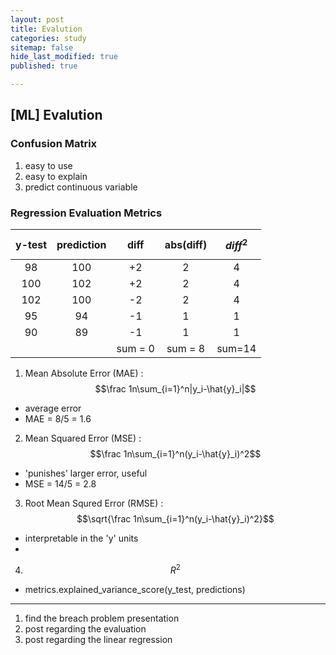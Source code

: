 ```yaml
---
layout: post
title: Evalution
categories: study
sitemap: false
hide_last_modified: true
published: true

---
```


## [ML] Evalution

### Confusion Matrix
1. easy to use
2. easy to explain
3. predict continuous variable

### Regression Evaluation Metrics

| y-test      | prediction  | diff        | abs(diff)  | $${diff}^2$$ |
|:-----------:|:-----------:|:-----------:|:-----------:|:-----------:|
| 98          | 100         | +2          | 2           | 4 |
| 100         | 102         | +2          | 2           | 4 |
| 102         | 100         | -2          | 2           | 4 |
| 95          | 94          | -1          | 1           | 1 |
| 90          | 89          | -1          | 1           | 1 |
| | | sum = 0 | sum = 8 | sum=14 |

1. Mean Absolute Error (MAE) : $$\frac 1n\sum_{i=1}^n|y_i-\hat{y}_i|$$
- average error
- MAE = 8/5 = 1.6

2. Mean Squared Error (MSE) : $$\frac 1n\sum_{i=1}^n(y_i-\hat{y}_i)^2$$
- 'punishes' larger error, useful  
- MSE = 14/5 = 2.8

3. Root Mean Squred Error (RMSE) :  $$\sqrt{\frac 1n\sum_{i=1}^n(y_i-\hat{y}_i)^2}$$
- interpretable in the 'y' units
- 

4. $${R}^2$$
- metrics.explained_variance_score(y_test, predictions)


----

1. find the breach problem presentation
2. post regarding the evaluation
3. post regarding the linear regression


